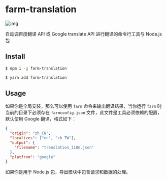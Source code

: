# farm-translation

![img](https://img.shields.io/github/license/icepy/farm-platfrom.svg)

自动调百度翻译 API 或 Google translate API 进行翻译的命令行工具与 Node.js 包

## Install

```bash
$ npm i -g farm-translation
```

```bash
$ yarn add farm-translation
```

## Usage

如果你是全局安装，那么可以使用 `farm` 命令来输出翻译结果，当你运行 `farm` 时当前的目录下必须存在 `farmconfig.json` 文件，此文件是工具必须依赖的配置，默认使用 Google 翻译，格式如下：

```json
{
  "origin": "zh_CN",
  "localizes": ["en", "zh_TW"],
  "output": {
    "filename": "translation_i18n.json"
  },
  "platfrom": "google"
}
```

如果你是用于 Node.js 包，导出模块中包含请求和数据的处理。
